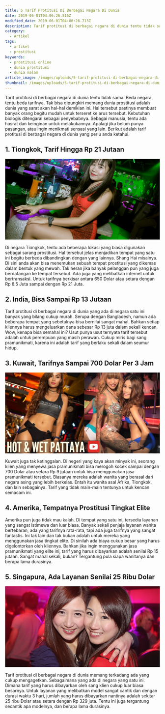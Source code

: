 ```yaml
---
title: 5 Tarif Protitusi Di Berbagai Negara Di Dunia
date: 2019-06-01T04:06:26.515Z
modified_date: 2019-06-01T04:06:26.713Z
description: Tarif protitusi di berbagai negara di dunia tentu tidak sama. Beda negara, tentu beda tarifnya.
category:
  - Artikel
tags:
  - artikel
  - prostitusi
keywords:
  - prostitusi online
  - dunia prostitusi
  - dunia malam
article_image: /images/uploads/5-tarif-protitusi-di-berbagai-negara-di-dunia-3.jpg
thumbnail: /images/uploads/5-tarif-protitusi-di-berbagai-negara-di-dunia-1-003.jpg
---
```

Tarif protitusi di berbagai negara di dunia tentu tidak sama. Beda negara, tentu beda tarifnya. Tak bisa dipungkiri memang dunia prostitusi adalah dunia yang sarat akan hal-hal demikian ini. Hal tersebut pastinya membuat banyak orang begitu mudah untuk terseret ke arus tersebut. Kebutuhan biologis ditengarai sebagai penyebabnya. Sebagai manusia, tentu ada hasrat dan keinginan untuk melakukannya. Apalagi jika belum punya pasangan, atau ingin menikmati sensasi yang lain. Berikut adalah tarif protitusi di berbagai negara di dunia yang perlu anda ketahui. 

## 1. Tiongkok, Tarif Hingga Rp 21 Jutaan

![5 Tarif Protitusi Di Berbagai Negara Di Dunia](/images/uploads/5-tarif-protitusi-di-berbagai-negara-di-dunia-3.jpg)

Di negara Tiongkok, tentu ada beberapa lokasi yang biasa digunakan sebagai sarang prostitusi. Hal tersebut jelas menjadikan tempat yang satu ini begitu berbeda dibandingkan dengan yang lainnya. Shang Hai misalnya. Di sini anda akan bisa menemukan sebuah tempat prostitusi yang dikemas dalam bentuk yang mewah. Tak heran jika banyak pelanggan pun yang juga berdatangan ke tempat tersebut. Ada juga yang melibatkan internet untuk bertransaksi. Untuk tarifnya berkisar antara 650 Dolar atau setara dengan Rp 8.5 Juta sampai dengan Rp 21 Juta.

## 2. India, Bisa Sampai Rp 13 Jutaan

Tarif protitusi di berbagai negara di dunia yang ada di negara satu ini banyak yang bilang cukup murah. Serupa dengan Bangladesh, namun ada beberapa tempat yang sebetulnya bisa bernilai sangat mahal.  Bahkan setiap kliennya harus mengeluarkan dana sebesar Rp 13 juta dalam sekali kencan. Wow, kenapa bisa semahal ini? Usut punya usut ternyata tarif tersebut adalah untuk perempuan yang masih perawan. Cukup miris bagi sang pramunikmati, karena ini adalah tarif yang berlaku sekali dalam seumur hidup.

## 3. Kuwait, Tarifnya Sampai 700 Dolar Per 3 Jam

![5 Tarif Protitusi Di Berbagai Negara Di Dunia](/images/uploads/5-tarif-protitusi-di-berbagai-negara-di-dunia-2.jpg)

Kuwait juga tak ketinggalan. Di negeri yang kaya akan minyak ini, seorang klien yang menyewa jasa pramunikmati bisa merogoh kocek sampai dengan 700 Dolar atau setara Rp 9 jutaan untuk bisa menggunakan jasa pramunikmati tersebut. Biasanya mereka adalah wanita yang berasal dari negara asing yang lebih berkelas. Entah itu wanita asal Afrika, Tiongkok, dan lain sebagainya. Tarif yang tidak main-main tentunya untuk kencan semacam ini.

## 4. Amerika, Tempatnya Prostitusi Tingkat Elite

Amerika pun juga tidak mau kalah. Di tempat yang satu ini, tersedia layanan yang sangat istimewa dan luar biasa. Banyak sekali penjaja layanan wanita bertebaran, ada yang tarifnya rata-rata, tapi ada juga tarifnya yang sangat fantastis. Ini tak lain dan tak bukan adalah untuk mereka yang menggunakan jasa tingkat elite. Di sinilah ada biaya cukup besar yang harus digelontorkan oleh kliennya. Bahkan jika ingin menggunakan jasa pramunikmati yang elite ini, tarif yang harus dibayarkan adalah senilai Rp 15 jutaan. Sangat mahal sekali, bukan? Tergantung pula siapa wanitanya dan berapa lama durasinya.

## 5.  Singapura, Ada Layanan Senilai 25 Ribu Dolar

![](/images/uploads/af.jpg)

Tarif protitusi di berbagai negara di dunia memang terkadang ada yang cukup mengagetkan. Sebagaimana yang ada di negara yang satu ini. Dimana tarif yang harus dibayarkan oleh sang klien cukup luar biasa besarnya. Untuk layanan yang melibatkan model sangat cantik dan dengan durasi waktu 3 hari, jumlah yang harus dibayarkan nantinya adalah sekitar 25 ribu Dolar atau setara dengan Rp 329 juta. Tentu ini juga tergantung secantik apa modelnya, dan berapa lama durasinya.
